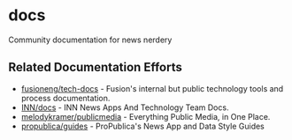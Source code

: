 # docs
Community documentation for news nerdery

## Related Documentation Efforts

* [fusioneng/tech-docs](https://github.com/fusioneng/tech-docs) - Fusion's internal but public technology tools and process documentation.
* [INN/docs](https://github.com/INN/docs) - INN News Apps And Technology Team Docs.
* [melodykramer/publicmedia](https://github.com/melodykramer/publicmedia) - Everything Public Media, in One Place.
* [propublica/guides](https://github.com/propublica/guides) - ProPublica's News App and Data Style Guides

